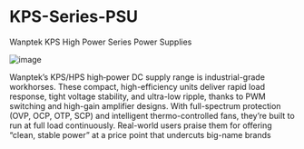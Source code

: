 # KPS-Series-PSU
Wanptek KPS High Power Series Power Supplies 

![image](https://github.com/user-attachments/assets/12a693d5-5705-4f37-a3ab-dee383869e7f)

Wanptek’s KPS/HPS high‑power DC supply range is industrial-grade workhorses. These compact, high-efficiency units deliver rapid load response, tight voltage stability, and ultra-low ripple, thanks to PWM switching and high-gain amplifier designs. With full-spectrum protection (OVP, OCP, OTP, SCP) and intelligent thermo-controlled fans, they’re built to run at full load continuously. Real-world users praise them for offering “clean, stable power” at a price point that undercuts big-name brands
